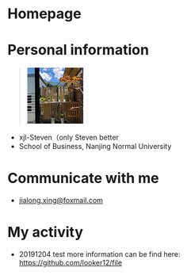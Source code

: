# Homepage
# Personal information
>![头像](https://github.com/looker12/Homepage/blob/master/wechat-photo.jpg "wechat photo")
- xjl-Steven（only Steven better
- School of Business, Nanjing Normal University

# Communicate with me
- jialong.xing@foxmail.com

# My activity
- 20191204 test
  more information can be find here: https://github.com/looker12/file


